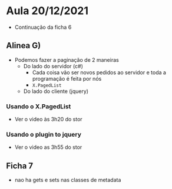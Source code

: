 # Aula 20/12/2021 

- Continuação da ficha 6

## Alinea G)

- Podemos fazer a paginação de 2 maneiras
  - Do lado do servidor (c#)
	- Cada coisa vão ser novos pedidos ao servidor e toda a programação é feita por nós
	- `X.PagedList`
  - Do lado do cliente (jquery)

### Usando o X.PagedList

- Ver o video às 3h20 do stor

### Usando o plugin to jquery

- Ver o video as 3h55 do stor


## Ficha 7

- nao ha gets e sets nas classes de metadata
